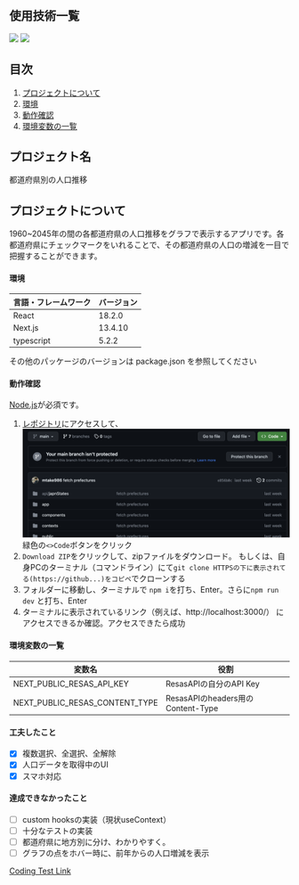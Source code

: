 

<div id="top"></div>

## 使用技術一覧

<p style="display: inline">
  <img src="https://img.shields.io/badge/-Next.js-000000.svg?logo=next.js&style=for-the-badge">
  <img src="https://img.shields.io/badge/-React-20232A?style=for-the-badge&logo=react&logoColor=61DAFB">
</p>

## 目次

1. [プロジェクトについて](#プロジェクトについて)
2. [環境](#環境)
3. [動作確認](#動作確認)
4. [環境変数の一覧](#環境変数の一覧)

## プロジェクト名

都道府県別の人口推移

<!-- プロジェクトについて -->

## プロジェクトについて

1960~2045年の間の各都道府県の人口推移をグラフで表示するアプリです。各都道府県にチェックマークをいれることで、その都道府県の人口の増減を一目で把握することができます。

<!-- <p align="right">(<a href="#top">トップへ</a>)</p> -->

#### 環境

<!-- 言語、フレームワーク、ミドルウェア、インフラの一覧とバージョンを記載 -->

| 言語・フレームワーク      | バージョン   |
| --------------------- | ---------- |
| React                 | 18.2.0     |
| Next.js               | 13.4.10    |
| typescript            | 5.2.2      |

その他のパッケージのバージョンは package.json を参照してください

#### 動作確認

[Node.js](https://nodejs.org/en)が必須です。

1. [レポジトリ](https://github.com/mtake986/yumemi-coding-test)にアクセスして、
![緑色のCodeボタン](./public/images/greenCodeBtn.png "緑色のCodeボタン")緑色の`<>Code`ボタンをクリック
2. `Download ZIP`をクリックして、zipファイルをダウンロード。
もしくは、自身PCのターミナル（コマンドライン）にて`git clone HTTPSの下に表示されてる(https://github...)をコピペ`でクローンする
3. フォルダーに移動し、ターミナルで `npm i`を打ち、Enter。さらに`npm run dev` と打ち、Enter
4. ターミナルに表示されているリンク（例えば、http://localhost:3000/） にアクセスできるか確認。アクセスできたら成功

#### 環境変数の一覧

| 変数名                  | 役割                                       |
| ---------------------- | ----------------------------------------- |
| NEXT_PUBLIC_RESAS_API_KEY         | ResasAPIの自分のAPI Key　           　　|
| NEXT_PUBLIC_RESAS_CONTENT_TYPE    | ResasAPIのheaders用のContent-Type　　　 | 

#### 工夫したこと
- [x] 複数選択、全選択、全解除
- [x] 人口データを取得中のUI
- [x] スマホ対応

#### 達成できなかったこと
- [ ] custom hooksの実装（現状useContext）
- [ ] 十分なテストの実装
- [ ] 都道府県に地方別に分け、わかりやすく。
- [ ] グラフの点をホバー時に、前年からの人口増減を表示

[Coding Test Link](https://yumemi.notion.site/0e9ef27b55704d7882aab55cc86c999d)
